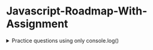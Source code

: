 # Javascript-Roadmap-With-Assignment

<details>
  <summary>Practice questions using only console.log()</summary>
  
  Practice questions using only console.log() to draw shapes, patterns, and other creative outputs in the console.
  
  - Use console.log() to draw a 5x5 square of * symbols.
  - Use console.log() to draw a right-angled triangle made of *.
  - Use console.log() to draw an inverted triangle.
  - Create a pyramid using * symbols with 5 levels.
  - Use console.log() to draw a diamond shape.
  - Use console.log() to draw a 5x5 hollow square.
  - Use console.log() to draw a hollow right-angled triangle.
  - Use console.log() to create a zigzag pattern.

